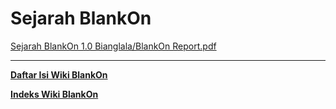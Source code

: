 # Sejarah BlankOn

[Sejarah BlankOn 1.0 Bianglala/BlankOn Report.pdf](http://dev.blankonlinux.or.id/raw-attachment/wiki/Dokumentasi/ArsipSejarah/blankon-report.pdf)


---
[**Daftar Isi Wiki BlankOn**](/wiki/DaftarIsi/index.html)
 
[**Indeks Wiki BlankOn**](/wiki/Indeks.html)



